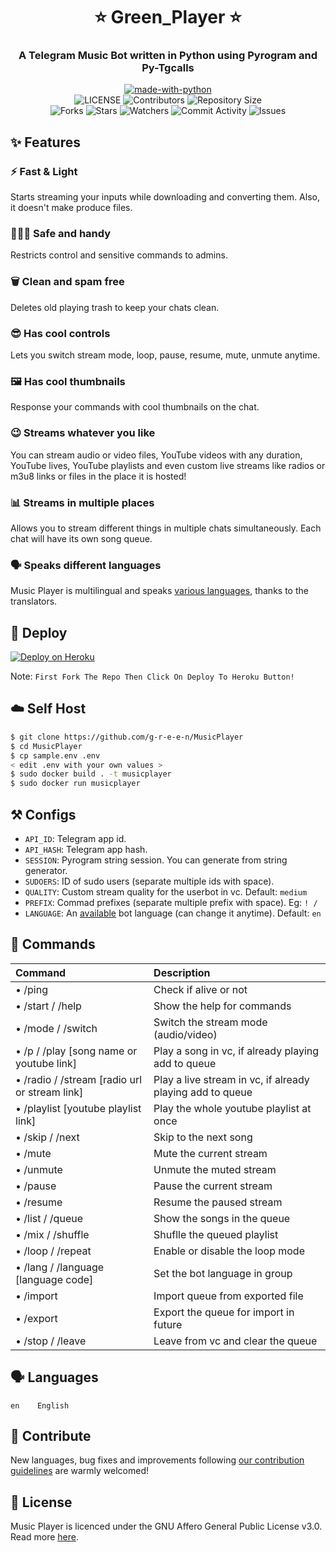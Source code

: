 <h1 align= center><b>⭐️ Green_Player ⭐️</b></h1>
<h3 align = center> A Telegram Music Bot written in Python using Pyrogram and Py-Tgcalls </h3>

<p align="center">
<a href="https://python.org"><img src="http://forthebadge.com/images/badges/made-with-python.svg" alt="made-with-python"></a>
<br>
    <img src="https://img.shields.io/github/license/g-r-e-e-n/Music_player?style=for-the-badge" alt="LICENSE">
    <img src="https://img.shields.io/github/contributors/g-r-e-e-n/Music_player?style=for-the-badge" alt="Contributors">
    <img src="https://img.shields.io/github/repo-size/g-r-e-e-n/Music_player?style=for-the-badge" alt="Repository Size"> <br>
    <img src="https://img.shields.io/github/forks/g-r-e-e-n/Music_player?style=for-the-badge" alt="Forks">
    <img src="https://img.shields.io/github/stars/g-r-e-e-n/Music_player?style=for-the-badge" alt="Stars">
    <img src="https://img.shields.io/github/watchers/g-r-e-e-n/Music_player?style=for-the-badge" alt="Watchers">
    <img src="https://img.shields.io/github/commit-activity/w/g-r-e-e-n/Music_player?style=for-the-badge" alt="Commit Activity">
    <img src="https://img.shields.io/github/issues/g-r-e-e-n/Music_player?style=for-the-badge" alt="Issues">
</p>

## ✨ <a name="features"></a>Features

### ⚡️ Fast & Light

Starts streaming your inputs while downloading and converting them. Also, it
doesn't make produce files.

### 👮🏻‍♀️ Safe and handy

Restricts control and sensitive commands to admins.

### 🗑 Clean and spam free

Deletes old playing trash to keep your chats clean.

### 😎 Has cool controls

Lets you switch stream mode, loop, pause, resume, mute, unmute anytime.

### 🖼 Has cool thumbnails

Response your commands with cool thumbnails on the chat.

### 😉 Streams whatever you like

You can stream audio or video files, YouTube videos with any duration,
YouTube lives, YouTube playlists and even custom live streams like radios or m3u8 links or files in
the place it is hosted!

### 📊 Streams in multiple places

Allows you to stream different things in multiple chats simultaneously. Each
chat will have its own song queue.

### 🗣 Speaks different languages

Music Player is multilingual and speaks [various languages](#languages),
thanks to the translators.

## 🚀 <a name="deploy"></a>Deploy

[![Deploy on Heroku](https://www.herokucdn.com/deploy/button.svg)](https://heroku.com/deploy)

Note: `First Fork The Repo Then Click On Deploy To Heroku Button!`


## ☁️ <a name="self_host"></a>Self Host

```bash
$ git clone https://github.com/g-r-e-e-n/MusicPlayer
$ cd MusicPlayer
$ cp sample.env .env
< edit .env with your own values >
$ sudo docker build . -t musicplayer
$ sudo docker run musicplayer
```

## ⚒ <a name="configs"></a>Configs

- `API_ID`: Telegram app id.
- `API_HASH`: Telegram app hash.
- `SESSION`: Pyrogram string session. You can generate from string generator.
- `SUDOERS`: ID of sudo users (separate multiple ids with space).
- `QUALITY`: Custom stream quality for the userbot in vc. Default: `medium`
- `PREFIX`: Commad prefixes (separate multiple prefix with space). Eg: `! /`
- `LANGUAGE`: An [available](#languages) bot language (can change it anytime). Default: `en`

## 📄 <a name="commands"></a>Commands

Command | Description
:--- | :---
• /ping | Check if alive or not
• /start / /help | Show the help for commands
• /mode / /switch | Switch the stream mode (audio/video)
• /p / /play [song name or youtube link] | Play a song in vc, if already playing add to queue
• /radio / /stream [radio url or stream link] | Play a live stream in vc, if already playing add to queue
• /playlist [youtube playlist link] | Play the whole youtube playlist at once
• /skip / /next | Skip to the next song
• /mute | Mute the current stream
• /unmute | Unmute the muted stream
• /pause | Pause the current stream
• /resume | Resume the paused stream
• /list / /queue | Show the songs in the queue
• /mix / /shuffle | Shuflle the queued playlist
• /loop / /repeat | Enable or disable the loop mode
• /lang / /language [language code] | Set the bot language in group
• /import | Import queue from exported file
• /export | Export the queue for import in future
• /stop / /leave | Leave from vc and clear the queue

## 🗣 <a name="languages"></a>Languages

```text
en    English
```

## 💜 <a name="contribute"></a>Contribute

New languages, bug fixes and improvements following
[our contribution guidelines](./CONTRIBUTING.md) are warmly welcomed!

## 📃 <a name="license"></a>License

Music Player is licenced under the GNU Affero General Public License v3.0.
Read more [here](./LICENSE).
